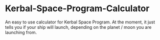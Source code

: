# Kerbal-Space-Program-Calculator

An easy to use calculator for Kerbal Space Program. At the moment, it just tells you if your ship will launch, depending on the planet / moon you are launching from.
